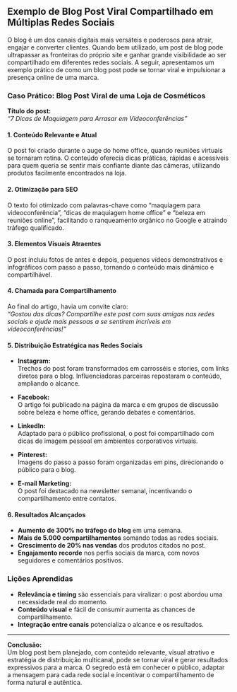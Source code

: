 
## Exemplo de Blog Post Viral Compartilhado em Múltiplas Redes Sociais

O blog é um dos canais digitais mais versáteis e poderosos para atrair, engajar e converter clientes. Quando bem utilizado, um post de blog pode ultrapassar as fronteiras do próprio site e ganhar grande visibilidade ao ser compartilhado em diferentes redes sociais. A seguir, apresentamos um exemplo prático de como um blog post pode se tornar viral e impulsionar a presença online de uma marca.

### Caso Prático: Blog Post Viral de uma Loja de Cosméticos

**Título do post:**  
*“7 Dicas de Maquiagem para Arrasar em Videoconferências”*

#### 1. **Conteúdo Relevante e Atual**
O post foi criado durante o auge do home office, quando reuniões virtuais se tornaram rotina. O conteúdo oferecia dicas práticas, rápidas e acessíveis para quem queria se sentir mais confiante diante das câmeras, utilizando produtos facilmente encontrados na loja.

#### 2. **Otimização para SEO**
O texto foi otimizado com palavras-chave como “maquiagem para videoconferência”, “dicas de maquiagem home office” e “beleza em reuniões online”, facilitando o ranqueamento orgânico no Google e atraindo tráfego qualificado.

#### 3. **Elementos Visuais Atraentes**
O post incluiu fotos de antes e depois, pequenos vídeos demonstrativos e infográficos com passo a passo, tornando o conteúdo mais dinâmico e compartilhável.

#### 4. **Chamada para Compartilhamento**
Ao final do artigo, havia um convite claro:  
*“Gostou das dicas? Compartilhe este post com suas amigas nas redes sociais e ajude mais pessoas a se sentirem incríveis em videoconferências!”*

#### 5. **Distribuição Estratégica nas Redes Sociais**

- **Instagram:**  
  Trechos do post foram transformados em carrosséis e stories, com links diretos para o blog. Influenciadoras parceiras repostaram o conteúdo, ampliando o alcance.

- **Facebook:**  
  O artigo foi publicado na página da marca e em grupos de discussão sobre beleza e home office, gerando debates e comentários.

- **LinkedIn:**  
  Adaptado para o público profissional, o post foi compartilhado com dicas de imagem pessoal em ambientes corporativos virtuais.

- **Pinterest:**  
  Imagens do passo a passo foram organizadas em pins, direcionando o público para o blog.

- **E-mail Marketing:**  
  O post foi destacado na newsletter semanal, incentivando o compartilhamento entre contatos.

#### 6. **Resultados Alcançados**

- **Aumento de 300% no tráfego do blog** em uma semana.
- **Mais de 5.000 compartilhamentos** somando todas as redes sociais.
- **Crescimento de 20% nas vendas** dos produtos citados no post.
- **Engajamento recorde** nos perfis sociais da marca, com novos seguidores e comentários positivos.

### **Lições Aprendidas**

- **Relevância e timing** são essenciais para viralizar: o post abordou uma necessidade real do momento.
- **Conteúdo visual** e fácil de consumir aumenta as chances de compartilhamento.
- **Integração entre canais** potencializa o alcance e os resultados.

---

**Conclusão:**  
Um blog post bem planejado, com conteúdo relevante, visual atrativo e estratégia de distribuição multicanal, pode se tornar viral e gerar resultados expressivos para a marca. O segredo está em conhecer o público, adaptar a mensagem para cada rede social e incentivar o compartilhamento de forma natural e autêntica.
```
